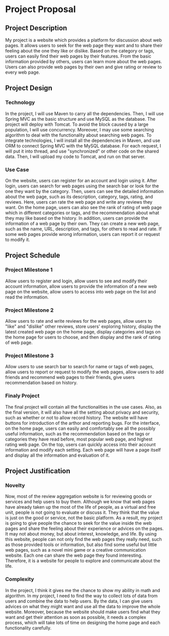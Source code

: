# Project Proposal

## Project Description
My project is a website which provides a platform for discussion about web pages. It allows users to seek for the web page they want and to share their feeling about the one they like or dislike. Based on the category or tags, users can easily find their web pages by their features. From the basic information provided by others, users can learn more about the web pages. Users can also provide web pages by their own and give rating or review to every web page. 

## Project Design

### Technology
In the project, I will use Maven to carry all the dependencies. Then, I will use Spring MVC as the basic structure and use MySQL as the database. The project will deploy with Tomcat. To avoid the block caused by a large population, I will use concurrency. Moreover, I may use some searching algorithm to deal with the functionality about searching web pages. To integrate technologies, I will install all the dependencies in Maven, and use ORM to connect Spring MVC with the MySQL database. For each request, I will put it into thread, and use "synchronized" or other code on the shared data. Then, I will upload my code to Tomcat, and run on that server. 

### Use Case
On the website, users can register for an account and login using it. After login, users can search for web pages using the search bar or look for the one they want by the category. Then, users can see the detailed information about the web page, such as its description, category, tags, rating, and reviews. Here, users can rate the web page and write any reviews they want. On the home page, users can also see the rank of rating of web page which in different categories or tags, and the recommendation about what they may like based on the history. In addition, users can provide the information of a web page by their own. They can create a new web page, such as the name, URL, description, and tags, for others to read and rate. If some web pages provide wrong information, users can report it or request to modify it.

## Project Schedule

### Project Milestone 1
Allow users to register and login, allow users to see and modify their account information, allow users to provide the information of a new web page on the website, allow users to access into web page on the list and read the information.

### Project Milestone 2
Allow users to rate and write reviews for the web pages, allow users to "like" and "dislike" other reviews, store users' exploring history, display the latest created web page on the home page, display categories and tags on the home page for users to choose, and then display and the rank of rating of web page.

### Project Milestone 3
Allow users to use search bar to search for name or tags of web pages, allow users to report or request to modify the web pages, allow users to add friends and recommend web pages to their friends, give users recommendation based on history.

### Finaly Project
The final project will contain all the functionalities in the use cases. Also, as the final version, it will also have all the setting about privacy and security, such as whether or not to allow record history. The website will have buttons for introduction of the arthor and reporting bugs. For the interface, on the home page, users can easily and comfortably see all the possibly useful information, such as the recommendation based on the tags or categories they have read before, most popular web page, and highest rating web page. On the top, users can quickly access into their account information and modify each setting. Each web page will have a page itself and display all the information and evaluation of it.

## Project Justification

### Novelty
Now, most of the review aggregation website is for reviewing goods or services and help users to buy them. Although we know that web pages have already taken up the most of the life of people, as a virtual and free unit, people is not going to evaluate or discuss it. They think that the value is just on the good or service, not the basic platform. As a result, my project is going to give people the chance to seek for the value inside the web pages and share the feeling about their experience or advices on the pages. It may not about money, but about interest, knowledge, and life. By using this website, people can not only find the web pages they really need, such as those provided tools or information, but also find some useful but little web pages, such as a novel mini game or a creative communication website. Each one can share the web page they found interesting. Therefore, it is a website for people to explore and communicate about the life.

### Complexity
In the project, I think it gives me the chance to show my ability in math and algorithm. In my project, I need to find the way to collect lots of data from users and combine the data to help users. By the data, I can give users advices on what they might want and use all the data to improve the whole website. Moreover, because the website should make users find what they want and get their attention as soon as possible, it needs a complex process, which will take lots of time on designing the home page and each functionality carefully.
